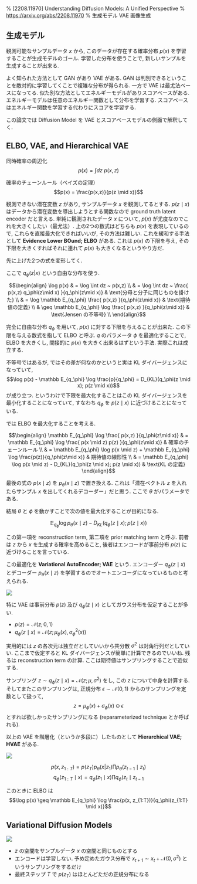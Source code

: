 % [2208.11970] Understanding Diffusion Models: A Unified Perspective
% https://arxiv.org/abs/2208.11970
% 生成モデル VAE 画像生成

## 生成モデル

観測可能なサンプルデータ $x$ から, このデータが存在する確率分布 $p(x)$ を学習することが生成モデルのゴール.
学習した分布を使うことで, 新しいサンプルを生成することが出来る.

よく知られた方法として GAN があり VAE がある.
GAN は判別できるということを敵対的に学習してくことで複雑な分布が得られる.
一方で VAE は最尤法ベースになってる.
似た別な方法としてエネルギーモデルがありスコアベースがある.
エネルギーモデルは任意のエネルギー関数として分布を学習する.
スコアベースはエネルギー関数を学習する代わりにスコアを学習する.

この論文では Diffusion Model を VAE とスコアベースモデルの側面で解釈してく.

## ELBO, VAE, and Hierarchical VAE

同時確率の周辺化
$$p(x) = \int dz ~ p(x,z)$$

確率のチェーンルール（ベイズの定理）
$$p(x) = \frac{p(x,z)}{p(z \mid x)}$$

観測できない潜在変数 $z$ があり, サンプルデータ $x$ を観測してるとする.
$p(z \mid x)$ はデータから潜在変数を導出しようとする関数なので ground truth latent encoder だと言える.
単純に観測されたデータ $x$ について, $p(x)$ が尤度なのでこれを大きくしたい（最尤法）.
上の2つの数式はどちらも $p(x)$ を表現しているので, これらを直接最大化できればいいが,
その方法は難しい.
これを緩和する手法として **Evidence Lower BOund; ELBO** がある.
これは $p(x)$ の下限を与え, その下限を大きくすればそれに連れて $p(x)$ も大きくなるというやり方だ.

先に上げた2つの式を変形してく.

ここで $q_\phi(z|x)$ という自由な分布を使う.

$$\begin{align}
\log p(x)
& = \log \int dz ~ p(x,z)  \\
& = \log \int dz ~ \frac{ p(x,z) q_\phi(z\mid x) }{q_\phi(z\mid x)} & \text{分母と分子に同じものを掛けた} \\
& = \log \mathbb E_{q_\phi} \frac{ p(x,z) }{q_\phi(z\mid x)}        & \text{期待値の定義} \\
& \geq \mathbb E_{q_\phi} \log \frac{ p(x,z) }{q_\phi(z\mid x)}     & \text{Jensen の不等号} \\
\end{align}$$

完全に自由な分布 $q_\phi$ を用いて, $p(x)$ に対する下限を与えることが出来た.
この下限を与える数式を指して ELBO と呼ぶ.
$q$ のパラメータ $\phi$ を最適化することで, ELBO を大きくし, 間接的に $p(x)$ を大きく出来るはずという手法.
実際これは成立する.

不等号ではあるが, ではその差が何なのかというと実は KL ダイバージェンスになっていて,
$$\log p(x) - \mathbb E_{q_\phi} \log \frac{p}{q_\phi} = D_{KL}(q_\phi(z \mid x); p(z \mid x))$$
が成り立つ.
というわけで下限を最大化することはこの KL ダイバージェンスを最小化することになっていて,
すなわち $q_\phi$ を $p(z \mid x)$ に近づけることになっている.

では ELBO を最大化することを考える.

$$\begin{align}
\mathbb E_{q_\phi} \log \frac{ p(x,z) }{q_\phi(z\mid x)}
& = \mathbb E_{q_\phi} \log \frac{ p(x \mid z) p(z) }{q_\phi(z\mid x)} & 確率のチェーンルール \\
& = \mathbb E_{q_\phi} \log p(x \mid z) + \mathbb E_{q_\phi} \log \frac{p(z)}{q_\phi(z\mid x)} & 期待値の線形性 \\
& = \mathbb E_{q_\phi} \log p(x \mid z) - D_{KL}(q_\phi(z \mid x); p(z \mid x)) & \text{KL の定義}
\end{align}$$

最後の式の $p(x \mid z)$ を $p_\theta(x \mid z)$ で置き換える.
これは「潜在ベクトル $z$ を入れたらサンプル $x$ を出してくれるデコーダー」だと思う.
ここで $\theta$ がパラメータである.

結局 $\theta$ と $\phi$ を動かすことで次の値を最大化することが目的になる.

$$\mathbb E_{q_\phi} \log p_\theta(x \mid z) - D_{KL}(q_\phi(z \mid x); p(z \mid x))$$

この第一項を reconstruction term, 第二項を prior matching term と呼ぶ.
前者は $z$ から $x$ を生成する確率を高めること,
後者はエンコードが事前分布 $p(z)$ に近づけることを言っている.

この最適化を **Variational AutoEncoder; VAE** という.
エンコーダー $q_\phi(z \mid x)$ とデコーダー $p_\theta(x \mid z)$ を学習するのでオートエンコーダになっているものと考えられる.

![](https://i.imgur.com/7SRqEVg.png)

特に VAE は事前分布 $p(z)$ 及び $q_\phi(z \mid x)$ としてガウス分布を仮定することが多い.

- $p(z) = \mathcal{N}(z; 0,1)$
- $q_\phi(z \mid x) = \mathcal{N}(z; \mu_\phi(x), \sigma^2_\phi(x))$

実用的には $z$ の各次元は独立だとしていいから共分散 $\sigma^2$ は対角行列だとしていい.
ここまで仮定すると KL ダイバージェンスが簡単に計算できるのでいいね.
残るは reconstruction term の計算.
ここは期待値はサンプリングすることで近似する.

サンプリング $z \sim q_\phi(z \mid x) = \mathcal{N}(z; \mu, \sigma^2)$ をし,
この $z$ について中身を計算する.
そしてまたこのサンプリングは,
正規分布
$\epsilon \sim \mathcal{N}(0,1)$
からのサンプリングを定数として扱って,
$$z = \mu_\phi(x) + \sigma_\phi(x) \odot \epsilon$$
とすれば欲しかったサンプリングになる (reparameterized technique とか呼ばれる).

以上の VAE を階層化（というか多段に）したものとして **Hierarchical VAE; HVAE** がある.

![](https://i.imgur.com/HoGtGLu.png)

$$p(x, z_{1:T}) = p(z_T) p_\theta(x | z_1) \prod p_\theta(z_{t-1} \mid z_t)$$
$$q_\phi(z_{1:T} \mid x) = q_\phi(z_1 \mid x) \prod q_\phi(z_t \mid z_{t-1}$$

このときに ELBO は
$$\log p(x) \geq \mathbb E_{q_\phi} \log \frac{p(x, z_{1:T})}{q_\phi(z_{1:T} \mid x)}$$

## Variational Diffusion Models

![](https://i.imgur.com/Cyqrrcz.png)

- $z$ の空間をサンプルデータ $x$ の空間と同じものとする
- エンコードは学習しない. 予め定めたガウス分布で $x_{t+1} \sim x_t + \mathcal{N}(0, \sigma^2)$ というサンプリングをするだけ
- 最終ステップ $T$ で $p(z_T)$ はほとんどただの正規分布になる
